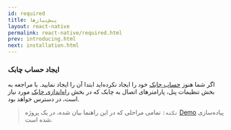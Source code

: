 ```yaml
---
id: required
title: پیش‌نیازها
layout: react-native
permalink: react-native/required.html
prev: introducing.html
next: installation.html
---
```


### ایجاد حساب چابک
اگر شما هنوز [حساب چابک](http://chabokpush.com) خود را ایجاد نکرده‌اید ابتدا آن را ایجاد نمایید. با مراجعه به بخش تنظیمات پنل، پارامترهای اتصال به چابک  که در بخش [راه‌اندازی چابک](setup.html) مورد نیاز است، در دسترس خواهد بود. 


>`نکته:`  تمامی مراحلی که در این راهنما بیان شده، در یک پروژه [Demo](https://github.com/chabokpush/chabok-rn-chat) پیاده‌سازی شده است.
